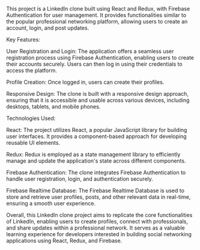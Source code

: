 This project is a LinkedIn clone built using React and Redux, with Firebase Authentication for user management. It provides functionalities similar to the popular professional networking platform, allowing users to create an account, login, and post updates.

Key Features:

User Registration and Login: The application offers a seamless user registration process using Firebase Authentication, enabling users to create their accounts securely. Users can then log in using their credentials to access the platform.

Profile Creation: Once logged in, users can create their profiles.

Responsive Design: The clone is built with a responsive design approach, ensuring that it is accessible and usable across various devices, including desktops, tablets, and mobile phones.

Technologies Used:

React: The project utilizes React, a popular JavaScript library for building user interfaces. It provides a component-based approach for developing reusable UI elements.

Redux: Redux is employed as a state management library to efficiently manage and update the application's state across different components.

Firebase Authentication: The clone integrates Firebase Authentication to handle user registration, login, and authentication securely.

Firebase Realtime Database: The Firebase Realtime Database is used to store and retrieve user profiles, posts, and other relevant data in real-time, ensuring a smooth user experience.

Overall, this LinkedIn clone project aims to replicate the core functionalities of LinkedIn, enabling users to create profiles, connect with professionals, and share updates within a professional network. It serves as a valuable learning experience for developers interested in building social networking applications using React, Redux, and Firebase.
